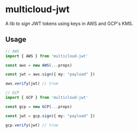 # multicloud-jwt

A lib to _sign_ JWT tokens using keys in AWS and GCP's KMS.

## Usage

```ts
// AWS
import { AWS } from 'multicloud-jwt'

const aws = new AWS(...props)

const jwt = aws.sign({ my: "payload" })

aws.verify(jwt) // true

// GCP
import { GCP } from 'multicloud-jwt'

const gcp = new GCP(...props)

const jwt = gcp.sign({ my: "payload" })

gcp.verify(jwt) // true
```

